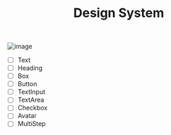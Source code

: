 <h1 align="center">Design System</h1>
<br/>

![image](https://user-images.githubusercontent.com/53982668/220509085-c42e18f9-d1d1-4a29-9b33-d4b898cc1b69.png)

- [ ] Text
- [ ] Heading
- [ ] Box
- [ ] Button
- [ ] TextInput
- [ ] TextArea
- [ ] Checkbox
- [ ] Avatar
- [ ] MultiStep
